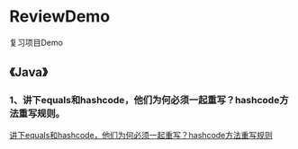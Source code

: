 # ReviewDemo

复习项目Demo

## **《Java》**

### 1、讲下equals和hashcode，他们为何必须一起重写？hashcode方法重写规则。

[讲下equals和hashcode，他们为何必须一起重写？hashcode方法重写规则]("https://www.baidu.com")
